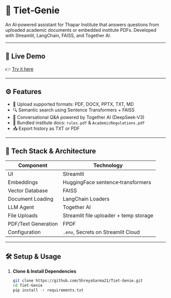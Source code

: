 # 🤖 Tiet‑Genie

An AI‑powered assistant for Thapar Institute that answers questions from uploaded academic documents or embedded institute PDFs. Developed with Streamlit, LangChain, FAISS, and Together AI.

---

## 🚀 Live Demo  
👉 [Try it here](https://tiet-genie-gjminmpfjsp4vy3zvqm235.streamlit.app)

---

## ⚙️ Features  
- 📂 Upload supported formats: PDF, DOCX, PPTX, TXT, MD  
- 🔍 Semantic search using Sentence Transformers + FAISS  
- 🤖 Conversational Q&A powered by Together AI (DeepSeek-V3)  
- 📄 Bundled institute docs: `rules.pdf` & `AcademicRegulations.pdf`  
- 📤 Export history as TXT or PDF  

---

## 🧭 Tech Stack & Architecture

| Component              | Technology                            |
|------------------------|----------------------------------------|
| UI                     | Streamlit                              |
| Embeddings             | HuggingFace sentence‑transformers      |
| Vector Database        | FAISS                                  |
| Document Loading       | LangChain Loaders                      |
| LLM Agent              | Together AI | `ChatTogether` wrapper    |
| File Uploads           | Streamlit file uploader + temp storage |
| PDF/Text Generation    | FPDF                                   |
| Configuration          | `.env`, Secrets on Streamlit Cloud     |

---

## 🛠️ Setup & Usage

1. **Clone & Install Dependencies**
   ```bash
   git clone https://github.com/ShreyaSarma21/Tiet-Genie.git
   cd Tiet-Genie
   pip install -r requirements.txt
